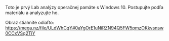 Toto je prvý Lab analýzy operačnej pamäte s Windows 10. Postupujte podľa materiálu a analyzujte ho.

Obraz stiahnite odiaľto:
https://mega.nz/file/ULdWhCqY#0aYgOrE1uNiRZN94Q5FW5pmzOKkvsnsw0CCxVSq2TiY
